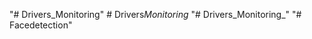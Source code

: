 "# Drivers_Monitoring" 
#   D r i v e r s _ M o n i t o r i n g _  
 "# Drivers_Monitoring_" 
"# Facedetection" 
